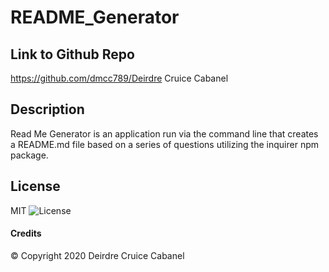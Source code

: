 # README_Generator

  ## Link to Github Repo
  https://github.com/dmcc789/Deirdre Cruice Cabanel

  ## Description
  Read Me Generator is an application run via the command line that creates a README.md file based on a series of questions utilizing the inquirer npm package.
 
  ## License
  MIT
  ![License](https://img.shields.io/badge/License-MIT-blue.svg "License Badge")

  #### Credits
  © Copyright 2020 Deirdre Cruice Cabanel

